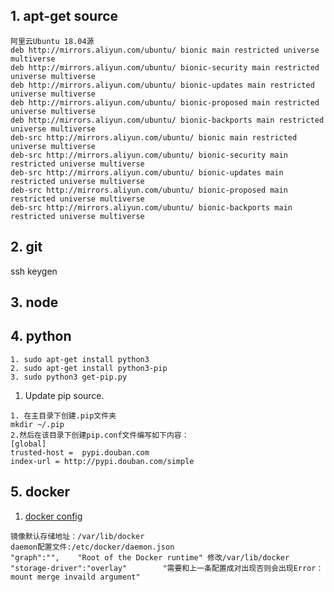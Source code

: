 ## 1. apt-get source    
```
阿里云Ubuntu 18.04源
deb http://mirrors.aliyun.com/ubuntu/ bionic main restricted universe multiverse
deb http://mirrors.aliyun.com/ubuntu/ bionic-security main restricted universe multiverse
deb http://mirrors.aliyun.com/ubuntu/ bionic-updates main restricted universe multiverse
deb http://mirrors.aliyun.com/ubuntu/ bionic-proposed main restricted universe multiverse
deb http://mirrors.aliyun.com/ubuntu/ bionic-backports main restricted universe multiverse
deb-src http://mirrors.aliyun.com/ubuntu/ bionic main restricted universe multiverse
deb-src http://mirrors.aliyun.com/ubuntu/ bionic-security main restricted universe multiverse
deb-src http://mirrors.aliyun.com/ubuntu/ bionic-updates main restricted universe multiverse
deb-src http://mirrors.aliyun.com/ubuntu/ bionic-proposed main restricted universe multiverse
deb-src http://mirrors.aliyun.com/ubuntu/ bionic-backports main restricted universe multiverse
```
## 2. git    
ssh keygen
## 3. node    
## 4. python    
```
1. sudo apt-get install python3
2. sudo apt-get install python3-pip
3. sudo python3 get-pip.py
```
1. Update pip source.
```
1. 在主目录下创建.pip文件夹
mkdir ~/.pip
2.然后在该目录下创建pip.conf文件编写如下内容：
[global]
trusted-host =  pypi.douban.com
index-url = http://pypi.douban.com/simple
```
## 5. docker    
1. [docker config](https://docs.docker.com/v1.11/engine/reference/commandline/daemon/#daemon-configuration-file)
```
镜像默认存储地址：/var/lib/docker
daemon配置文件:/etc/docker/daemon.json
"graph":"",    "Root of the Docker runtime" 修改/var/lib/docker
"storage-driver":"overlay"        "需要和上一条配置成对出现否则会出现Error：mount merge invaild argument"
```
